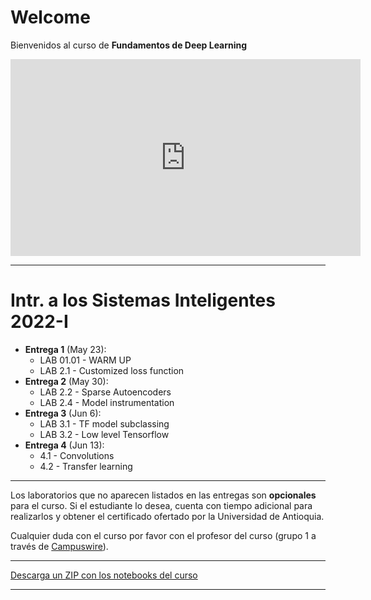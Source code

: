 # Welcome

Bienvenidos al curso de **Fundamentos de Deep Learning**

<center>
<iframe width="560" height="315"
src="https://www.youtube.com/embed/cx9K-70SbmE"
frameborder="0" 
allow="accelerometer; autoplay; encrypted-media; gyroscope; picture-in-picture" 
allowfullscreen></iframe>
</center>

<hr>

<h1>Intr. a los Sistemas Inteligentes 2022-I</h1>

* **Entrega 1** (May 23):
  * LAB 01.01 - WARM UP
  * LAB 2.1 - Customized loss function
* **Entrega 2** (May 30):
  * LAB 2.2 - Sparse Autoencoders
  * LAB 2.4 - Model instrumentation
* **Entrega 3** (Jun 6):
  * LAB 3.1 - TF model subclassing
  * LAB 3.2 - Low level Tensorflow
* **Entrega 4** (Jun 13):
  * 4.1 - Convolutions
  * 4.2 - Transfer learning

----

Los laboratorios que no aparecen listados en las entregas son <b>opcionales</b> para el curso. Si el estudiante lo desea, cuenta con tiempo adicional para realizarlos y obtener el certificado ofertado por la Universidad de Antioquia.

Cualquier duda con el curso por favor con el profesor del curso (grupo 1 a través de [Campuswire](https://campuswire.com/)).


----

[Descarga un ZIP con los notebooks del curso](https://github.com/rramosp/2021.deeplearning/archive/main.zip)

----

